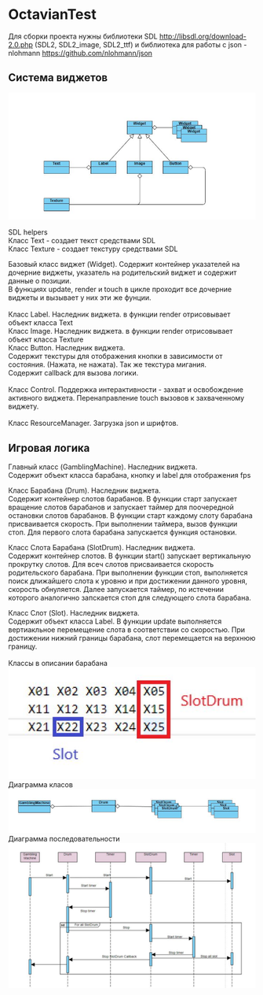 # OctavianTest

Для сборки проекта нужны библиотеки SDL http://libsdl.org/download-2.0.php (SDL2, SDL2_image, SDL2_ttf) 
и библиотека для работы с json - nlohmann https://github.com/nlohmann/json 

## Система виджетов
![](https://github.com/gamedevshttl/OctavianTest/blob/master/Description/Widget%20Class%20Diagramm.JPG)

SDL helpers \
Класс Text - создает текст средствами SDL\
Класс Texture - создает текстуру средствами SDL

Базовый класс виджет (Widget). Содержит контейнер указателей на дочерние виджеты, указатель на родительский виджет и содержит данные о позиции.\
В функциях update, render и touch в цикле проходит все дочерние виджеты и вызывает у них эти же фунции.\
\
Класс Label. Наследник виджета. в функции render отрисовывает объект класса Text\
Класс Image. Наследник виджета. в функции render отрисовывает объект класса Texture\
Класс Button. Наследник виджета.\
Содержит текстуры для отображения кнопки в зависимости от состояния. (Нажата, не нажата). Так же текстура мигания.\
Содержит callback для вызова логики.\
\
Класс Control. Поддержка интерактивности - захват и освобождение активного виджета. Перенаправление touch вызовов к захваченному виджету.\
\
Класс ResourceManager. Загрузка json и шрифтов.

## Игровая логика
Главный класс (GamblingMachine). Наследник виджета.\
Содержит объект класса барабана, кнопку и label для отображения fps

Класс Барабана (Drum). Наследник виджета.\
Содержит контейнер слотов барабанов. В функции старт запускает вращение слотов барабанов и 
запускает таймер для поочередной остановки слотов барабанов. 
В функции старт каждому слоту барабана присваивается скорость. 
При выполнении таймера, вызов функции стоп. Для первого слота барабана запускается функция остановки.

Класс Слота Барабана (SlotDrum). Наследник виджета.\
Содержит контейнер слотов. В функции start() запускает вертикальную прокрутку слотов. 
Для всеч слотов присваивается скорость родительского барабана.
При выполнении функции стоп, выполняется поиск длижайшего слота к уровню и при достижении данного уровня, скорость обнуляется. 
Далее запускается таймер, по истечении которого аналогично запскается стоп для следующего слота барабана. 

Класс Слот (Slot). Наследник виджета.\
Содержит объект класса Label. В функции update выполняется вертиакльное перемещение слота в соответствии со скоростью. 
При достижении нижний границы барабана, слот перемещается на верхнюю границу. 
\
\
Классы в описании барабана\
![](https://github.com/gamedevshttl/OctavianTest/blob/master/Description/Drum%20description.JPG)
\
Диаграмма класов\
![](https://github.com/gamedevshttl/OctavianTest/blob/master/Description/Drum%20class%20diagramm.JPG)
\
Диаграмма последовательности\
![](https://github.com/gamedevshttl/OctavianTest/blob/master/Description/Process%20diagram.JPG)
